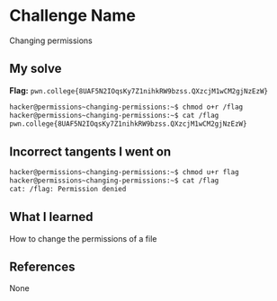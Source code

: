 # Challenge Name
Changing permissions

## My solve
**Flag:** `pwn.college{8UAF5N2IOqsKy7Z1nihkRW9bzss.QXzcjM1wCM2gjNzEzW}`

```bash
hacker@permissions~changing-permissions:~$ chmod o+r /flag
hacker@permissions~changing-permissions:~$ cat /flag
pwn.college{8UAF5N2IOqsKy7Z1nihkRW9bzss.QXzcjM1wCM2gjNzEzW}
```
## Incorrect tangents I went on
```bash
hacker@permissions~changing-permissions:~$ chmod u+r flag
hacker@permissions~changing-permissions:~$ cat /flag
cat: /flag: Permission denied
```

## What I learned
How to change the permissions of a file

## References 
None
